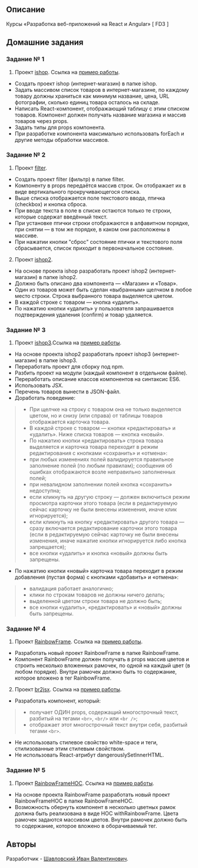 ## Описание

Курсы «Разработка веб-приложений на React и Angular» [ FD3 ]

## Домашние задания
### Задание № 1
1. Проект [ishop](./tree/master/ishop). Ссылка на [пример работы](https://na-613c.github.io/FD3-Shaulouski/ishop/index.html).
- Создать проект ishop (интернет-магазин) в папке ishop.
- Задать массивом список товаров в интернет-магазине, по каждому товару должны храниться как минимум название, цена, URL фотографии, сколько единиц товара осталось на складе.
- Написать React-компонент, отображающий таблицу с этим списком товаров. Компонент должен получать название магазина и массив товаров через props.
- Задать типы для props компонента.
- При разработке компонента максимально использовать forEach и другие методы обработки массивов.

### Задание № 2
1. Проект [filter](./tree/master/filter).
- Создать проект filter (фильтр) в папке filter.
- Компоненту в props передаётся массив строк. Он отображает их в виде вертикального прокручивающегося списка.
- Выше списка отображается поле текстового ввода, птичка (checkbox) и кнопка сброса.
- При вводе текста в поле в списке остаются только те строки, которые содержат введённый текст.
- При установке птички строки отображаются в алфавитном порядке, при снятии — в том же порядке, в каком они расположены в массиве.
- При нажатии кнопки "сброс" состояние птички и текстового поля сбрасывается, список приходит в первоначальное состояние.

2. Проект [ishop2](./tree/master/ishop2).
- На основе проекта ishop разработать проект ishop2 (интернет-магазин) в папке ishop2.
- Должно быть описано два компонента — «Магазин» и «Товар».
- Один из товаров может быть сделан «выбранным» щелчком в любое место строки. Строка выбранного товара выделяется цветом.
- В каждой строке с товаром — кнопка «удалить».
- По нажатию кнопки «удалить» у пользователя запрашивается подтверждения удаления (confirm) и товар удаляется.

### Задание № 3
1. Проект [ishop3](./tree/master/ishop3).Ссылка на [пример работы](https://na-613c.github.io/FD3-Shaulouski/ishop3/index.html).
- На основе проекта ishop2 разработать проект ishop3 (интернет-магазин) в папке ishop3.
- Переработать проект для сборку под npm.
- Разбить проект на модули (каждый компонент в отдельном файле).
- Переработать описание классов компонентов на синтаксис ES6.
- Использовать JSX.
- Перечень товаров вынести в JSON-файл.
- Доработать поведение:
>  - При щелчке на строку с товаром она не только выделяется цветом, но и снизу (или справа) от таблицы товаров отображается карточка товара.
>  - В каждой строке с товаром — кнопки «редактировать» и «удалить». Ниже списка товаров — кнопка «новый».
>  - По нажатию кнопки «редактировать» строка товара выделяется и карточка товара переходит в режим редактирования с кнопками «сохранить» и «отмена»:
>  - при любых изменениях полей валидируется правильное заполнение полей (по любым правилам); сообщения об ошибках отображаются возле неправильно заполненных полей;
>  - при невалидном заполнении полей кнопка «сохранить» недоступна;
>  - если кликнуть на другую строку — должен включиться режим просмотра карточки этого товара (если в редактируемую сейчас карточку не были внесены изменения, иначе клик игнорируется);
>  - если кликнуть на кнопку «редактировать» другого товара — сразу включается редактирование карточки этого товара (если в редактируемую сейчас карточку не были внесены изменения, иначе нажатие кнопки игнорируется либо кнопка запрещается);
>  - все кнопки «удалить» и кнопка «новый» должны быть запрещены.
- По нажатию кнопки «новый» карточка товара переходит в режим добавления (пустая форма) с кнопками «добавить» и «отмена»:
>  - валидация работает аналогично;
>  - клики по строкам товаров не должны ничего делать;
>  - выделенной цветом строки товара не должно быть;
>  - все кнопки «удалить», «редактировать» и «новый» должны быть запрещены.

### Задание № 4
1. Проект [RainbowFrame](./tree/master/RainbowFrame). Ссылка на [пример работы](https://na-613c.github.io/FD3-Shaulouski/RainbowFrame/index.html).
- Разработать новый проект RainbowFrame в папке RainbowFrame.
- Компонент RainbowFrame должен получать в props массив цветов и строить несколько вложенных рамочек, по одной на каждый цвет (в любом порядке). Внутри рамочек должно быть то содержание, которое вложено в тег RainbowFrame.
2. Проект [br2jsx](./tree/master/br2jsx). Ссылка на [пример работы](https://na-613c.github.io/FD3-Shaulouski/br2jsx/index.html).
- Разработать компонент, который:
> - получает ОДИН props, содержащий многострочный текст, разбитый на тегами ```<br>```, ```<br/>``` или ```<br />```;
> - отображает этот многострочный текст внутри себя, разбитый тегами ```<br>```.
- Не использовать стилевое свойство white-space и теги, стилизованные этим стилевым свойством.
- Не использовать React-атрибут dangerouslySetInnerHTML.

### Задание № 5
1. Проект [RainbowFrameHOC](./tree/master/RainbowFrameHOC). Ссылка на [пример работы](https://na-613c.github.io/FD3-Shaulouski/RainbowFrameHOC/index.html).
- На основе проекта RainbowFrame разработать новый проект RainbowFrameHOC в папке RainbowFrameHOC.
- Возможность обернуть компонент в несколько цветных рамок должна быть реализована в виде HOC withRainbowFrame. Цвета рамочек задаются массивом цветов. Внутри рамочек должно быть то содержание, которое вложено в оборачиваемый тег.

## Авторы

Разработчик - [Шавловский Иван Валентинович](https://vk.com/shavlovsky98).

